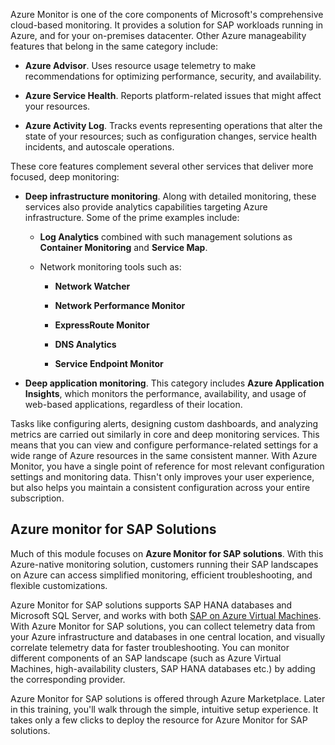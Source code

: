 
Azure Monitor is one of the core components of Microsoft's comprehensive cloud-based monitoring. It provides a solution for SAP workloads running in Azure, and for your on-premises datacenter. Other Azure manageability features that belong in the same category include:

- **Azure Advisor**. Uses resource usage telemetry to make recommendations for optimizing performance, security, and availability.

- **Azure Service Health**. Reports platform-related issues that might affect your resources.

- **Azure Activity Log**. Tracks events representing operations that alter the state of your resources; such as configuration changes, service health incidents, and autoscale operations.

These core features complement several other services that deliver more focused, deep monitoring:

- **Deep infrastructure monitoring**. Along with detailed monitoring, these services also provide analytics capabilities targeting Azure infrastructure. Some of the prime examples include:

  - **Log Analytics** combined with such management solutions as **Container Monitoring** and **Service Map**.

  - Network monitoring tools such as:

    - **Network Watcher**

    - **Network Performance Monitor**

    - **ExpressRoute Monitor**

    - **DNS Analytics**

    - **Service Endpoint Monitor**

- **Deep application monitoring**. This category includes **Azure Application Insights**, which monitors the performance, availability, and usage of web-based applications, regardless of their location.

Tasks like configuring alerts, designing custom dashboards, and analyzing metrics are carried out similarly in core and deep monitoring services. This means that you can view and configure performance-related settings for a wide range of Azure resources in the same consistent manner. With Azure Monitor, you have a single point of reference for most relevant configuration settings and monitoring data. Thisn't only improves your user experience, but also helps you maintain a consistent configuration across your entire subscription.

## Azure monitor for SAP Solutions

Much of this module focuses on **Azure Monitor for SAP solutions**. With this Azure-native monitoring solution, customers running their SAP landscapes on Azure can access simplified monitoring, efficient troubleshooting, and flexible customizations.

Azure Monitor for SAP solutions supports SAP HANA databases and Microsoft SQL Server, and works with both [SAP on Azure Virtual Machines](/azure/virtual-machines/workloads/sap/hana-get-started). With Azure Monitor for SAP solutions, you can collect telemetry data from your Azure infrastructure and databases in one central location, and visually correlate telemetry data for faster troubleshooting. You can monitor different components of an SAP landscape (such as Azure Virtual Machines, high-availability clusters, SAP HANA databases etc.) by adding the corresponding provider.

Azure Monitor for SAP solutions is offered through Azure Marketplace. Later in this training, you'll walk through the simple, intuitive setup experience. It takes only a few clicks to deploy the resource for Azure Monitor for SAP solutions.
